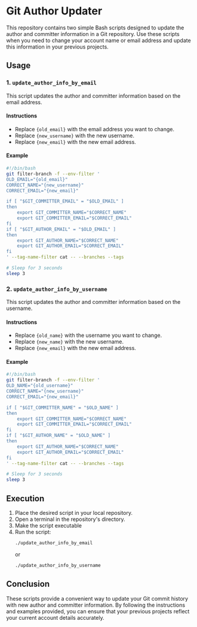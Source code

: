 # Git Author Updater

This repository contains two simple Bash scripts designed to update the author and committer information in a Git repository. Use these scripts when you need to change your account name or email address and update this information in your previous projects.

## Usage

### 1. `update_author_info_by_email`
This script updates the author and committer information based on the email address.

#### Instructions
- Replace `{old_email}` with the email address you want to change.
- Replace `{new_username}` with the new username.
- Replace `{new_email}` with the new email address.

#### Example
```bash
#!/bin/bash
git filter-branch -f --env-filter '
OLD_EMAIL="{old_email}"
CORRECT_NAME="{new_username}"
CORRECT_EMAIL="{new_email}"

if [ "$GIT_COMMITTER_EMAIL" = "$OLD_EMAIL" ]
then
    export GIT_COMMITTER_NAME="$CORRECT_NAME"
    export GIT_COMMITTER_EMAIL="$CORRECT_EMAIL"
fi
if [ "$GIT_AUTHOR_EMAIL" = "$OLD_EMAIL" ]
then
    export GIT_AUTHOR_NAME="$CORRECT_NAME"
    export GIT_AUTHOR_EMAIL="$CORRECT_EMAIL"
fi
' --tag-name-filter cat -- --branches --tags

# Sleep for 3 seconds
sleep 3
```

### 2. `update_author_info_by_username`
This script updates the author and committer information based on the username.

#### Instructions
- Replace `{old_name}` with the username you want to change.
- Replace `{new_name}` with the new username.
- Replace `{new_email}` with the new email address.

#### Example
```bash
#!/bin/bash
git filter-branch -f --env-filter '
OLD_NAME="{old_username}"
CORRECT_NAME="{new_username}"
CORRECT_EMAIL="{new_email}"

if [ "$GIT_COMMITTER_NAME" = "$OLD_NAME" ]
then
    export GIT_COMMITTER_NAME="$CORRECT_NAME"
    export GIT_COMMITTER_EMAIL="$CORRECT_EMAIL"
fi
if [ "$GIT_AUTHOR_NAME" = "$OLD_NAME" ]
then
    export GIT_AUTHOR_NAME="$CORRECT_NAME"
    export GIT_AUTHOR_EMAIL="$CORRECT_EMAIL"
fi
' --tag-name-filter cat -- --branches --tags

# Sleep for 3 seconds
sleep 3
```

## Execution
1. Place the desired script in your local repository.
2. Open a terminal in the repository's directory.
3. Make the script executable
4. Run the script:
   ```bash
   ./update_author_info_by_email
   ```
   or
   ```bash
   ./update_author_info_by_username
   ```

## Conclusion
These scripts provide a convenient way to update your Git commit history with new author and committer information. By following the instructions and examples provided, you can ensure that your previous projects reflect your current account details accurately.
